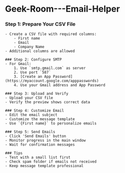 # Geek-Room---Email-Helper

### Step 1: Prepare Your CSV File
    - Create a CSV file with required columns:
        - First name
        - Email
        - Company Name
    - Additional columns are allowed
    
    ### Step 2: Configure SMTP
    - For Gmail:
        1. Use `smtp.gmail.com` as server
        2. Use port `587`
        3. [Create an App Password](https://myaccount.google.com/apppasswords)
        4. Use your Gmail address and App Password
    
    ### Step 3: Upload and Verify
    - Upload your CSV file
    - Verify the preview shows correct data
    
    ### Step 4: Customize Email
    - Edit the email subject
    - Customize the message template
    - Use `{First name}` to personalize emails
    
    ### Step 5: Send Emails
    - Click 'Send Emails' button
    - Monitor progress in the main window
    - Wait for confirmation messages
    
    ### Tips
    - Test with a small list first
    - Check spam folder if emails not received
    - Keep message template professional

